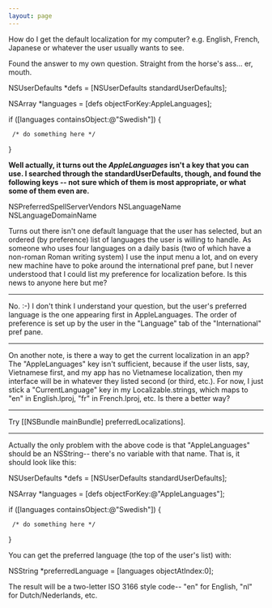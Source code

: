```yaml
---
layout: page
---
```


How do I get the default localization for my computer?  e.g. English, French, Japanese or whatever the user usually wants to see.

Found the answer to my own question.  Straight from the horse's ass... er, mouth.

    
NSUserDefaults *defs = [NSUserDefaults standardUserDefaults];

NSArray *languages = [defs objectForKey:AppleLanguages];

if ([languages containsObject:@"Swedish"]) {

     /* do something here */ 

}


**Well actually, it turns out the *AppleLanguages* isn't a key that you can use.  I searched through the standardUserDefaults, though, and found the following keys -- not sure which of them is most appropriate, or what some of them even are.**

    
NSPreferredSpellServerVendors
NSLanguageName
NSLanguageDomainName


Turns out there isn't one default language that the user has selected, but an ordered (by preference) list of languages the user is willing to handle.  As someone who uses four languages on a daily basis (two of which have a non-roman Roman writing system) I use the input menu a lot, and on every new machine have to poke around the international pref pane, but I never understood that I could list my preference for localization before.  Is this news to anyone here but me?

----
No.  :-) I don't think I understand your question, but the user's preferred language is the one appearing first in AppleLanguages.  The order of preference is set up by the user in the "Language" tab of the "International" pref pane.

----
On another note, is there a way to get the current localization in an app? The "AppleLanguages" key isn't sufficient, because if the user lists, say, Vietnamese first, and my app has no Vietnamese localization, then my interface will be in whatever they listed second (or third, etc.). For now, I just stick a "CurrentLanguage" key in my Localizable.strings, which maps to "en" in English.lproj, "fr" in French.lproj, etc. Is there a better way?

----
Try     [[NSBundle mainBundle] preferredLocalizations].

----
Actually the only problem with the above code is that "AppleLanguages" should be an NSString-- there's no variable with that name.  That is, it should look like this:

    
NSUserDefaults *defs = [NSUserDefaults standardUserDefaults];

NSArray *languages = [defs objectForKey:@"AppleLanguages"];

if ([languages containsObject:@"Swedish"]) {

     /* do something here */ 

}


You can get the preferred language (the top of the user's list) with:

    
NSString *preferredLanguage = [languages objectAtIndex:0];


The result will be a two-letter ISO 3166 style code-- "en" for English, "nl" for Dutch/Nederlands, etc.
